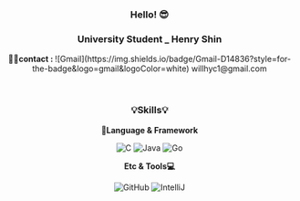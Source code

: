 <div align=center>
  <h3>Hello! 😎</h3>
  <h3>University Student _ Henry Shin</h3>
  <p><b>💁🏻contact : </b> ![Gmail](https://img.shields.io/badge/Gmail-D14836?style=for-the-badge&logo=gmail&logoColor=white) willhyc1@gmail.com</p>
</div>
<br>
<div align="center">
  <h3> 💡Skills💡 </h3>
  <p><b> 📖Language & Framework </b></p>
  
  ![C](https://img.shields.io/badge/C-00599C?style=for-the-badge&logo=c&logoColor=white)
  ![Java](https://img.shields.io/badge/Java-ED8B00?style=for-the-badge&logo=openjdk&logoColor=white)
  ![Go](https://img.shields.io/badge/Go-00ADD8?style=for-the-badge&logo=go&logoColor=white)
  <br>
  <p><b> Etc & Tools💻 </b></p>
  
  ![GitHub](https://img.shields.io/badge/GitHub-100000?style=for-the-badge&logo=github&logoColor=white)
  ![IntelliJ](https://img.shields.io/badge/IntelliJ_IDEA-000000.svg?style=for-the-badge&logo=intellij-idea&logoColor=white)
  
<!--
**henry3361/henry3361** is a ✨ _special_ ✨ repository because its `README.md` (this file) appears on your GitHub profile.

Here are some ideas to get you started:

- 🔭 I’m currently working on ...
- 🌱 I’m currently learning ...
- 👯 I’m looking to collaborate on ...
- 🤔 I’m looking for help with ...
- 💬 Ask me about ...
- 📫 How to reach me: ...
- 😄 Pronouns: ...
- ⚡ Fun fact: ...
-->
